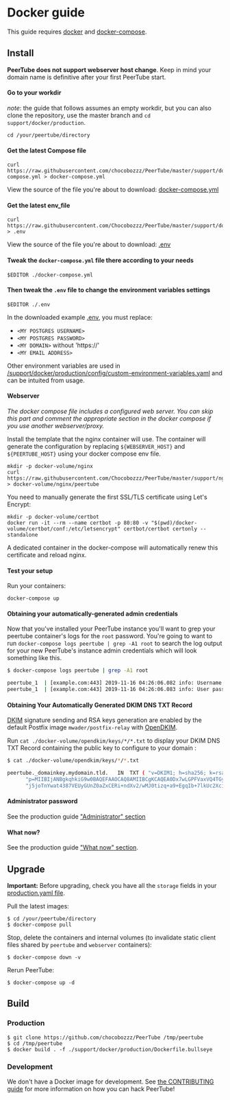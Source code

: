 # Docker guide

This guide requires [docker](https://www.docker.com/community-edition) and
[docker-compose](https://docs.docker.com/compose/install/).

## Install

**PeerTube does not support webserver host change**. Keep in mind your domain
name is definitive after your first PeerTube start.

#### Go to your workdir

_note_: the guide that follows assumes an empty workdir, but you can also clone the repository, use the master branch and `cd support/docker/production`.

```shell
cd /your/peertube/directory
```

#### Get the latest Compose file

```shell
curl https://raw.githubusercontent.com/chocobozzz/PeerTube/master/support/docker/production/docker-compose.yml > docker-compose.yml
```

View the source of the file you're about to download: [docker-compose.yml](https://github.com/Chocobozzz/PeerTube/blob/master/support/docker/production/docker-compose.yml)

#### Get the latest env_file

```shell
curl https://raw.githubusercontent.com/Chocobozzz/PeerTube/master/support/docker/production/.env > .env
```

View the source of the file you're about to download: [.env](https://github.com/Chocobozzz/PeerTube/blob/master/support/docker/production/.env)

#### Tweak the `docker-compose.yml` file there according to your needs

```shell
$EDITOR ./docker-compose.yml
```

#### Then tweak the `.env` file to change the environment variables settings

```shell
$EDITOR ./.env
```

In the downloaded example [.env](https://github.com/Chocobozzz/PeerTube/blob/master/support/docker/production/.env), you must replace:
- `<MY POSTGRES USERNAME>`
- `<MY POSTGRES PASSWORD>`
- `<MY DOMAIN>` without 'https://'
- `<MY EMAIL ADDRESS>`

Other environment variables are used in
[/support/docker/production/config/custom-environment-variables.yaml](https://github.com/Chocobozzz/PeerTube/blob/master/support/docker/production/config/custom-environment-variables.yaml) and can be
intuited from usage.

#### Webserver

*The docker compose file includes a configured web server. You can skip this part and comment the appropriate section in the docker compose if you use another webserver/proxy.*

Install the template that the nginx container will use.
The container will generate the configuration by replacing `${WEBSERVER_HOST}` and `${PEERTUBE_HOST}` using your docker compose env file.

```shell
mkdir -p docker-volume/nginx
curl https://raw.githubusercontent.com/Chocobozzz/PeerTube/master/support/nginx/peertube > docker-volume/nginx/peertube
```

You need to manually generate the first SSL/TLS certificate using Let's Encrypt:

```shell
mkdir -p docker-volume/certbot
docker run -it --rm --name certbot -p 80:80 -v "$(pwd)/docker-volume/certbot/conf:/etc/letsencrypt" certbot/certbot certonly --standalone
```

A dedicated container in the docker-compose will automatically renew this certificate and reload nginx.


#### Test your setup

Run your containers:

```shell
docker-compose up
```

#### Obtaining your automatically-generated admin credentials

Now that you've installed your PeerTube instance you'll want to grep your peertube container's logs for the `root` password. You're going to want to run `docker-compose logs peertube | grep -A1 root` to search the log output for your new PeerTube's instance admin credentials which will look something like this.

```bash
$ docker-compose logs peertube | grep -A1 root

peertube_1  | [example.com:443] 2019-11-16 04:26:06.082 info: Username: root
peertube_1  | [example.com:443] 2019-11-16 04:26:06.083 info: User password: abcdefghijklmnop
```

#### Obtaining Your Automatically Generated DKIM DNS TXT Record

[DKIM](https://en.wikipedia.org/wiki/DomainKeys_Identified_Mail) signature sending and RSA keys generation are enabled by the default Postfix image `mwader/postfix-relay` with [OpenDKIM](http://www.opendkim.org/).

Run `cat ./docker-volume/opendkim/keys/*/*.txt` to display your DKIM DNS TXT Record containing the public key to configure to your domain :

```bash
$ cat ./docker-volume/opendkim/keys/*/*.txt

peertube._domainkey.mydomain.tld.	IN	TXT	( "v=DKIM1; h=sha256; k=rsa; "
	  "p=MIIBIjANBgkqhkiG9w0BAQEFAAOCAQ8AMIIBCgKCAQEA0Dx7wLGPFVaxVQ4TGym/eF89aQ8oMxS9v5BCc26Hij91t2Ci8Fl12DHNVqZoIPGm+9tTIoDVDFEFrlPhMOZl8i4jU9pcFjjaIISaV2+qTa8uV1j3MyByogG8pu4o5Ill7zaySYFsYB++cHJ9pjbFSC42dddCYMfuVgrBsLNrvEi3dLDMjJF5l92Uu8YeswFe26PuHX3Avr261n"
	  "j5joTnYwat4387VEUyGUnZ0aZxCERi+ndXv2/wMJ0tizq+a9+EgqIb+7lkUc2XciQPNuTujM25GhrQBEKznvHyPA6fHsFheymOuB763QpkmnQQLCxyLygAY9mE/5RY+5Q6J9oDOQIDAQAB" )  ; ----- DKIM key peertube for mydomain.tld
```

#### Administrator password

See the production guide ["Administrator" section](https://docs.joinpeertube.org/install-any-os?id=technologist-administrator)

#### What now?

See the production guide ["What now" section](https://docs.joinpeertube.org/install-any-os?id=tada-what-now).

## Upgrade

**Important:** Before upgrading, check you have all the `storage` fields in your [production.yaml file](https://github.com/Chocobozzz/PeerTube/blob/master/support/docker/production/config/production.yaml).

Pull the latest images:

```shell
$ cd /your/peertube/directory
$ docker-compose pull
```

Stop, delete the containers and internal volumes (to invalidate static client files shared by `peertube` and `webserver` containers):

```shell
$ docker-compose down -v
```

Rerun PeerTube:

```shell
$ docker-compose up -d
```

## Build

### Production

```shell
$ git clone https://github.com/chocobozzz/PeerTube /tmp/peertube
$ cd /tmp/peertube
$ docker build . -f ./support/docker/production/Dockerfile.bullseye
```

### Development

We don't have a Docker image for development. See [the CONTRIBUTING guide](https://github.com/Chocobozzz/PeerTube/blob/develop/.github/CONTRIBUTING.md#develop) for more information on how you can hack PeerTube!
